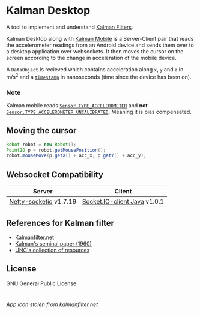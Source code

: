 # Kalman Desktop

A tool to implement and understand [Kalman Filters](https://en.wikipedia.org/wiki/Kalman_filter).

Kalman Desktop along with [Kalman Mobile]() is a Server-Client pair that reads the accelerometer readings from an Android device and sends them over to a desktop application over websockets.
It then moves the cursor on the screen according to the change in acceleration of the mobile device.


A `DataObject` is recieved which contains acceleration along `x`, `y` and `z` in m/s<sup>2</sup> and a [`timestamp`](https://developer.android.com/reference/android/hardware/SensorEvent#timestamp) in nanoseconds (time since the device has been on).

### Note
Kalman mobile reads [`Sensor.TYPE_ACCELEROMETER`](https://developer.android.com/reference/android/hardware/SensorEvent#sensor.type_accelerometer:) and **not** [`Sensor.TYPE_ACCELEROMETER_UNCALIBRATED`](https://developer.android.com/reference/android/hardware/SensorEvent#sensor.type_accelerometer_uncalibrated:). Meaning it is bias compensated. 

## Moving the cursor
```java
Robot robot = new Robot();
Point2D p = robot.getMousePosition();
robot.mouseMove(p.getX() + acc_x, p.getY() + acc_y);
```

## Websocket Compatibility
| Server  | Client |
| ------- | ------ |
| [Netty-socketio](https://github.com/mrniko/netty-socketio) v1.7.19  | [Socket.IO-client Java](https://github.com/socketio/socket.io-client-java) v1.0.1 |

## References for Kalman filter
* [Kalmanfilter.net](https://www.kalmanfilter.net/)
* [Kalman's seminal paper (1960)](http://www.cs.unc.edu/~welch/kalman/media/pdf/Kalman1960.pdf)
* [UNC's collection of resources](https://www.cs.unc.edu/~welch/kalman/index.html)

## License
GNU General Public License

#
_App icon stolen from kalmanfilter.net_
